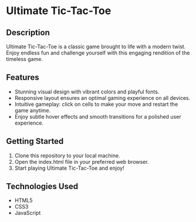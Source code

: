 # Ultimate Tic-Tac-Toe

## Description
Ultimate Tic-Tac-Toe is a classic game brought to life with a modern twist. Enjoy endless fun and challenge yourself with this engaging rendition of the timeless game.

## Features
- Stunning visual design with vibrant colors and playful fonts.
- Responsive layout ensures an optimal gaming experience on all devices.
- Intuitive gameplay: click on cells to make your move and restart the game anytime.
- Enjoy subtle hover effects and smooth transitions for a polished user experience.

## Getting Started
1. Clone this repository to your local machine.
2. Open the index.html file in your preferred web browser.
3. Start playing Ultimate Tic-Tac-Toe and enjoy!

## Technologies Used
- HTML5
- CSS3
- JavaScript
